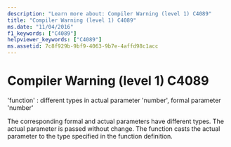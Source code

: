 ```yaml
---
description: "Learn more about: Compiler Warning (level 1) C4089"
title: "Compiler Warning (level 1) C4089"
ms.date: "11/04/2016"
f1_keywords: ["C4089"]
helpviewer_keywords: ["C4089"]
ms.assetid: 7c8f929b-9bf9-4063-9b7e-4affd98c1acc
---
```

# Compiler Warning (level 1) C4089

'function' : different types in actual parameter 'number', formal parameter 'number'

The corresponding formal and actual parameters have different types. The actual parameter is passed without change. The function casts the actual parameter to the type specified in the function definition.
